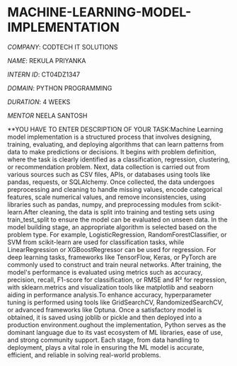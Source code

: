 # MACHINE-LEARNING-MODEL-IMPLEMENTATION

*COMPANY*: CODTECH IT SOLUTIONS

*NAME*: REKULA PRIYANKA

*INTERN ID*: CT04DZ1347

*DOMAIN*: PYTHON PROGRAMMING

*DURATION*: 4 WEEKS

*MENTOR* NEELA SANTOSH

**YOU HAVE TO ENTER DESCRIPTION OF YOUR TASK:Machine Learning model implementation is a structured process that involves designing, training, evaluating, and deploying algorithms that can learn patterns from data to make predictions or decisions. It begins with problem definition, where the task is clearly identified as a classification, regression, clustering, or recommendation problem. Next, data collection is carried out from various sources such as CSV files, APIs, or databases using tools like pandas, requests, or SQLAlchemy. Once collected, the data undergoes preprocessing and cleaning to handle missing values, encode categorical features, scale numerical values, and remove inconsistencies, using libraries such as pandas, numpy, and preprocessing modules from scikit-learn.After cleaning, the data is split into training and testing sets using train_test_split to ensure the model can be evaluated on unseen data. In the model building stage, an appropriate algorithm is selected based on the problem type. For example, LogisticRegression, RandomForestClassifier, or SVM from scikit-learn are used for classification tasks, while LinearRegression or XGBoostRegressor can be used for regression. For deep learning tasks, frameworks like TensorFlow, Keras, or PyTorch are commonly used to construct and train neural networks. After training, the model's performance is evaluated using metrics such as accuracy, precision, recall, F1-score for classification, or RMSE and R² for regression, with sklearn.metrics and visualization tools like matplotlib and seaborn aiding in performance analysis.To enhance accuracy, hyperparameter tuning is performed using tools like GridSearchCV, RandomizedSearchCV, or advanced frameworks like Optuna. Once a satisfactory model is obtained, it is saved using joblib or pickle and then deployed into a production environment.oughout the implementation, Python serves as the dominant language due to its vast ecosystem of ML libraries, ease of use, and strong community support. Each stage, from data handling to deployment, plays a vital role in ensuring the ML model is accurate, efficient, and reliable in solving real-world problems.

